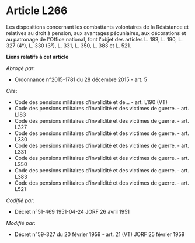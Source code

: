 # Article L266

Les dispositions concernant les combattants volontaires de la Résistance et relatives au droit à pension, aux avantages
pécuniaires, aux décorations et au patronage de l'Office national, font l'objet des articles L. 183, L. 190, L. 327 (4°), L.
330 (3°), L. 331, L. 350, L. 383 et L. 521.

**Liens relatifs à cet article**

_Abrogé par_:

  - Ordonnance n°2015-1781 du 28 décembre 2015 - art. 5

_Cite_:

  - Code des pensions militaires d'invalidité et de... - art. L190 (VT)
  - Code des pensions militaires d'invalidité et des victimes de guerre. - art. L183
  - Code des pensions militaires d'invalidité et des victimes de guerre. - art. L327
  - Code des pensions militaires d'invalidité et des victimes de guerre. - art. L330
  - Code des pensions militaires d'invalidité et des victimes de guerre. - art. L331
  - Code des pensions militaires d'invalidité et des victimes de guerre. - art. L350
  - Code des pensions militaires d'invalidité et des victimes de guerre. - art. L383
  - Code des pensions militaires d'invalidité et des victimes de guerre. - art. L521

_Codifié par_:

  - Décret n°51-469 1951-04-24 JORF 26 avril 1951

_Modifié par_:

  - Décret n°59-327 du 20 février 1959 - art. 21 (VT) JORF 25 février 1959

